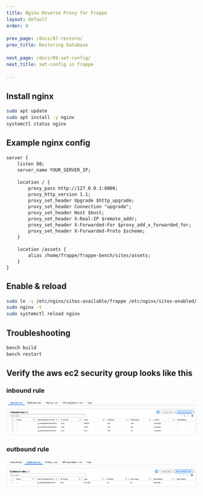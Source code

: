 ```yaml
---
title: Nginx Reverse Proxy for Frappe
layout: default
order: 8

prev_page: /docs/07-restore/
prev_title: Restoring Database

next_page: /docs/09-set-config/
next_title: set-config in frappe

---
```


## Install nginx
```bash
sudo apt update
sudo apt install -y nginx
systemctl status nginx
```

## Example nginx config
```nginx
server {
    listen 80;
    server_name YOUR_SERVER_IP;

    location / {
        proxy_pass http://127.0.0.1:8000;
        proxy_http_version 1.1;
        proxy_set_header Upgrade $http_upgrade;
        proxy_set_header Connection "upgrade";
        proxy_set_header Host $host;
        proxy_set_header X-Real-IP $remote_addr;
        proxy_set_header X-Forwarded-For $proxy_add_x_forwarded_for;
        proxy_set_header X-Forwarded-Proto $scheme;
    }

    location /assets {
        alias /home/frappe/frappe-bench/sites/assets;
    }
}
```

## Enable & reload
```bash
sudo ln -s /etc/nginx/sites-available/frappe /etc/nginx/sites-enabled/
sudo nginx -t
sudo systemctl reload nginx
```

## Troubleshooting
```bash
bench build
bench restart
```


## Verify the aws ec2 security group looks like this

### inbound rule
![Alt text](/assets/images/inbound.png)

### outbound rule
![Alt text](/assets/images/outbound.png)
